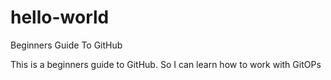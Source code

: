 # hello-world
Beginners Guide To GitHub

This is a beginners guide to GitHub. So I can learn how to work with GitOPs
